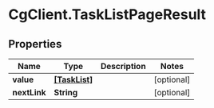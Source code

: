 # CgClient.TaskListPageResult

## Properties

Name | Type | Description | Notes
------------ | ------------- | ------------- | -------------
**value** | [**[TaskList]**](TaskList.md) |  | [optional] 
**nextLink** | **String** |  | [optional] 



